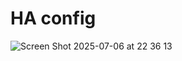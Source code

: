 # HA config

![Screen Shot 2025-07-06 at 22 36 13](https://github.com/user-attachments/assets/33043a33-c253-4139-b91c-34fd45f72cf8)
